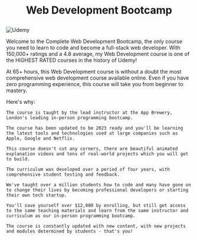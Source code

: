  # <p align="center"> Web Development Bootcamp <p> 

<p align="centre">
  <img src="https://github.com/nsinorov/Web-Development-Bootcamp-/assets/45227327/63adee94-a218-4721-b51c-fda2ea3a5678" alt="Udemy"/>
</p> 


Welcome to the Complete Web Development Bootcamp, the only course you need to learn to code and become a full-stack web developer. With 150,000+ ratings and a 4.8 average, my Web Development course is one of the HIGHEST RATED courses in the history of Udemy! 

At 65+ hours, this Web Development course is without a doubt the most comprehensive web development course available online. Even if you have zero programming experience, this course will take you from beginner to mastery.

Here's why:

    The course is taught by the lead instructor at the App Brewery, London's leading in-person programming bootcamp.

    The course has been updated to be 2023 ready and you'll be learning the latest tools and technologies used at large companies such as Apple, Google and Netflix.

    This course doesn't cut any corners, there are beautiful animated explanation videos and tens of real-world projects which you will get to build.

    The curriculum was developed over a period of four years, with comprehensive student testing and feedback.

    We've taught over a million students how to code and many have gone on to change their lives by becoming professional developers or starting their own tech startup.

    You'll save yourself over $12,000 by enrolling, but still get access to the same teaching materials and learn from the same instructor and curriculum as our in-person programming bootcamp.

    The course is constantly updated with new content, with new projects and modules determined by students - that's you!
